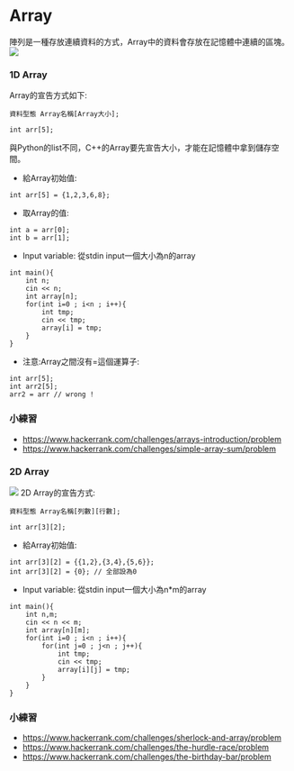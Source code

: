 # Array

陣列是一種存放連續資料的方式，Array中的資料會存放在記憶體中連續的區塊。
![](https://i.imgur.com/ymZag5n.png)

### 1D Array
Array的宣告方式如下:
```cpp=1
資料型態 Array名稱[Array大小];

int arr[5];
```
與Python的list不同，C++的Array要先宣告大小，才能在記憶體中拿到儲存空間。

* 給Array初始值:
```cpp=1
int arr[5] = {1,2,3,6,8};
```
* 取Array的值:
```cpp=1
int a = arr[0];
int b = arr[1];
```
* Input variable: 從stdin input一個大小為n的array
```cpp=1
int main(){
    int n;
    cin << n;
    int array[n];
    for(int i=0 ; i<n ; i++){
        int tmp;
        cin << tmp;
        array[i] = tmp;
    } 
}
```

* 注意:Array之間沒有=這個運算子:
```cpp=1
int arr[5];
int arr2[5];
arr2 = arr // wrong !
```

### 小練習
* https://www.hackerrank.com/challenges/arrays-introduction/problem
* https://www.hackerrank.com/challenges/simple-array-sum/problem


### 2D Array
![](https://i.imgur.com/5s2aiaP.png)
2D Array的宣告方式:
```cpp=1
資料型態 Array名稱[列數][行數];

int arr[3][2];
```
* 給Array初始值:
```cpp=1
int arr[3][2] = {{1,2},{3,4},{5,6}};
int arr[3][2] = {0}; // 全部設為0
```
* Input variable: 從stdin input一個大小為n*m的array
```cpp=1
int main(){
    int n,m;
    cin << n << m;
    int array[n][m];
    for(int i=0 ; i<n ; i++){
        for(int j=0 ; j<n ; j++){
            int tmp;
            cin << tmp;
            array[i][j] = tmp;
        }
    } 
}
```

### 小練習
* https://www.hackerrank.com/challenges/sherlock-and-array/problem
* https://www.hackerrank.com/challenges/the-hurdle-race/problem
* https://www.hackerrank.com/challenges/the-birthday-bar/problem


